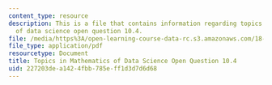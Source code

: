 ```yaml
---
content_type: resource
description: This is a file that contains information regarding topics in mathematics
  of data science open question 10.4.
file: /media/https%3A/open-learning-course-data-rc.s3.amazonaws.com/18-s096-topics-in-mathematics-of-data-science-fall-2015/227203dea1424fbb785eff1d3d7d6d68_MIT18_S096F15_Open10.4.pdf
file_type: application/pdf
resourcetype: Document
title: Topics in Mathematics of Data Science Open Question 10.4
uid: 227203de-a142-4fbb-785e-ff1d3d7d6d68
---
```

